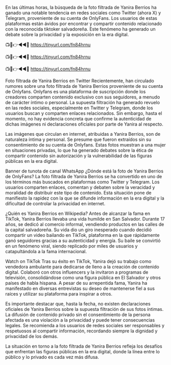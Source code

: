 En las últimas horas, la búsqueda de la foto filtrada de Yanira Berrios ha ganado una notable tendencia en redes sociales como Twitter (ahora X) y Telegram, proveniente de su cuenta de OnlyFans. Los usuarios de estas plataformas están ávidos por encontrar y compartir contenido relacionado con la reconocida tiktoker salvadoreña. Este fenómeno ha generado un debate sobre la privacidad y la exposición en la era digital.

📺📱👉◄◄🔴  https://tinyurl.com/fn84hrnu

📺📱👉◄◄🔴  https://tinyurl.com/fn84hrnu

📺📱👉◄◄🔴  https://tinyurl.com/fn84hrnu



Foto filtrada de Yanira Berrios en Twitter
Recientemente, han circulado rumores sobre una foto filtrada de Yanira Berrios proveniente de su cuenta de Onlyfans. Onlyfans es una plataforma de suscripción donde los creadores comparten contenido exclusivo con sus seguidores, a menudo de carácter íntimo o personal. La supuesta filtración ha generado revuelo en las redes sociales, especialmente en Twitter y Telegram, donde los usuarios buscan y comparten enlaces relacionados. Sin embargo, hasta el momento, no hay evidencia concreta que confirme la autenticidad de dichas imágenes ni declaraciones oficiales por parte de Yanira al respecto.


Las imágenes que circulan en internet, atribuidas a Yanira Berrios, son de naturaleza íntima y personal. Se presume que fueron extraídos sin su consentimiento de su cuenta de Onlyfans. Estas fotos muestran a una mujer en situaciones privadas, lo que ha generado debates sobre la ética de compartir contenido sin autorización y la vulnerabilidad de las figuras públicas en la era digital.

Banner de tunota de canal WhatsApp
¿Dónde está la foto de Yanira Berrios de OnlyFans?
La foto filtrada de Yanira Berrios se ha convertido en uno de los términos más buscados en plataformas como Twitter y Telegram. Los usuarios comparten enlaces, comentan y debaten sobre la veracidad y moralidad de distribuir este tipo de contenido. Esta situación pone de manifiesto la rapidez con la que se difunde información en la era digital y la dificultad de controlar la privacidad en internet.

¿Quién es Yanira Berrios en Wikipedia?
Antes de alcanzar la fama en TikTok, Yanira Berrios llevaba una vida humilde en San Salvador. Durante 17 años, se dedicó al comercio informal, vendiendo productos en las calles de la capital salvadoreña. Su vida dio un giro inesperado cuando decidió compartir un video bailando en TikTok, plataforma en la que rápidamente ganó seguidores gracias a su autenticidad y energía. Su baile se convirtió en un fenómeno viral, siendo replicado por miles de usuarios y catapultándola a la fama internacional.

Watch on TikTok
Tras su éxito en TikTok, Yanira dejó su trabajo como vendedora ambulante para dedicarse de lleno a la creación de contenido digital. Colaboró con otros influencers y la invitaron a programas de televisión, consolidándose como una figura pública en El Salvador y otros países de habla hispana. A pesar de su arrepentida fama, Yanira ha manifestado en diversas entrevistas su deseo de mantenerse fiel a sus raíces y utilizar su plataforma para inspirar a otros.

Es importante destacar que, hasta la fecha, no existen declaraciones oficiales de Yanira Berrios sobre la supuesta filtración de sus fotos íntimas. La difusión de contenido privado sin el consentimiento de la persona afectada es una violación a la privacidad y puede tener consecuencias legales. Se recomienda a los usuarios de redes sociales ser responsables y respetuosos al compartir información, recordando siempre la dignidad y privacidad de los demás.

La situación en torno a la foto filtrada de Yanira Berrios refleja los desafíos que enfrentan las figuras públicas en la era digital, donde la línea entre lo público y lo privado es cada vez más difusa.

